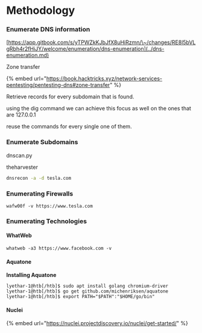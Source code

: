 # Methodology

### Enumerate DNS information

[https://app.gitbook.com/s/yTPWZkKJbJfX8uHiRzmn/\~/changes/RE8l5bVLgRbh4r2fHiJY/welcome/enumeration/dns-enumeration](../dns-enumeration.md)

Zone transfer

{% embed url="https://book.hacktricks.xyz/network-services-pentesting/pentesting-dns#zone-transfer" %}

Retrieve records for every subdomain that is found.&#x20;

using the dig command we can achieve this focus as well on the ones that are 127.0.0.1

reuse the commands for every single one of them.

### Enumerate Subdomains&#x20;

dnscan.py&#x20;

theharvester

```bash
dnsrecon -a -d tesla.com
```

### Enumerating Firewalls

```shell-session
wafw00f -v https://www.tesla.com
```

### Enumerating Technologies&#x20;

#### WhatWeb

```shell-session
whatweb -a3 https://www.facebook.com -v
```

#### Aquatone

**Installing Aquatone**

```shell-session
lyethar-1@htb[/htb]$ sudo apt install golang chromium-driver
lyethar-1@htb[/htb]$ go get github.com/michenriksen/aquatone
lyethar-1@htb[/htb]$ export PATH="$PATH":"$HOME/go/bin"
```

#### Nuclei&#x20;

{% embed url="https://nuclei.projectdiscovery.io/nuclei/get-started/" %}
